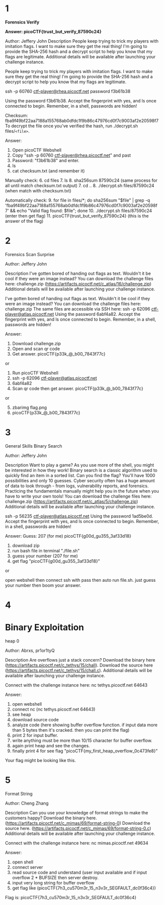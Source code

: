 # 1

**Forensics
Verify**

**Answer: picoCTF{trust_but_verify_87590c24}**

Author: Jeffery John
Description
People keep trying to trick my players with imitation flags. I want to make sure they get the real thing! I'm going to provide the SHA-256 hash and a decrypt script to help you know that my flags are legitimate.
Additional details will be available after launching your challenge instance.

People keep trying to trick my players with imitation flags. I want to make sure they get the real thing! I'm going to provide the SHA-256 hash and a decrypt script to help you know that my flags are legitimate.

ssh -p 60760 ctf-player@rhea.picoctf.net
password f3b61b38

Using the password f3b61b38. Accept the fingerprint with yes, and ls once connected to begin. Remember, in a shell, passwords are hidden!

Checksum: fba9f49bf22aa7188a155768ab0dfdc1f9b86c47976cd0f7c9003af2e20598f7
To decrypt the file once you've verified the hash, run ./decrypt.sh files/`<file>`.

Answer:

1. Open picoCTF Webshell
2. Copy "ssh -p 60760 ctf-player@rhea.picoctf.net" and past
3. Password: "f3b61b38" and enter.
4. ls
5. cat checksum.txt (and remember it)

Manually check:
6. cd files
7. ls
8. sha256sum 87590c24 (same process for all until match checksum.txt output)
7. cd ..
8. ./decrypt.sh files/87590c24 (when match with checksum.txt)

Automatically check:
9. for file in files/*; do sha256sum "$file" | grep -q 'fba9f49bf22aa7188a155768ab0dfdc1f9b86c47976cd0f7c9003af2e20598f7' && echo "Valid flag found: $file"; done
10. ./decrypt.sh files/87590c24 (enter then get flag)
11. picoCTF{trust_but_verify_87590c24} (this is the answer of the flag)

# 2

Forensics
Scan Surprise

Author: Jeffery John

Description
I've gotten bored of handing out flags as text. Wouldn't it be cool if they were an image instead?
You can download the challenge files here:
challenge.zip (https://artifacts.picoctf.net/c_atlas/16/challenge.zip)
Additional details will be available after launching your challenge instance.

I've gotten bored of handing out flags as text. Wouldn't it be cool if they were an image instead?
You can download the challenge files here:
challenge.zip
The same files are accessible via SSH here:
ssh -p 62096 ctf-player@atlas.picoctf.net
Using the password 6abf4a82. Accept the fingerprint with yes, and ls once connected to begin. Remember, in a shell, passwords are hidden!

Answer:

1. Download challenge.zip
2. Open and scan qr code
3. Get answer. picoCTF{p33k_@_b00_7843f77c}

or

1. Run picoCTF Webshell
2. ssh -p 62096 ctf-player@atlas.picoctf.net
3. 6abf4a82
4. Scan qr code then get answer. picoCTF{p33k_@_b00_7843f77c}

or

5. zbarimg flag.png
6. picoCTF{p33k_@_b00_7843f77c}

# 3

General Skills
Binary Search

Author: Jeffery John

Description
Want to play a game? As you use more of the shell, you might be interested in how they work! Binary search is a classic algorithm used to quickly find an item in a sorted list. Can you find the flag? You'll have 1000 possibilities and only 10 guesses.
Cyber security often has a huge amount of data to look through - from logs, vulnerability reports, and forensics. Practicing the fundamentals manually might help you in the future when you have to write your own tools!
You can download the challenge files here:
challenge.zip (https://artifacts.picoctf.net/c_atlas/5/challenge.zip)
Additional details will be available after launching your challenge instance.

ssh -p 56235 ctf-player@atlas.picoctf.net
Using the password 1ad5be0d. Accept the fingerprint with yes, and ls once connected to begin. Remember, in a shell, passwords are hidden!

Answer:
Guess: 207 (for me)
picoCTF{g00d_gu355_3af33d18}

1. download zip
2. run bash file in terminal "./file.sh"
3. guess your number (207 for me)
4. get flag "picoCTF{g00d_gu355_3af33d18}"

or

open webshell then connect ssh with pass then auto run file.sh. just guess your number then boom your answer.

# 4

# Binary Exploitation

heap 0

Author: Abrxs, pr1or1tyQ

Description
Are overflows just a stack concern?
Download the binary here (https://artifacts.picoctf.net/c_tethys/15/chall).
Download the source here (https://artifacts.picoctf.net/c_tethys/15/chall.c).
Additional details will be available after launching your challenge instance.

Connect with the challenge instance here:
nc tethys.picoctf.net 64643

Answer:

1. open webshell
2. connect nc (nc tethys.picoctf.net 64643)
3. see heap
4. download source code
5. analyze code (here showing buffer overflow function. if input data more than 5 bytes then it's cracked. then you can print the flag)
6. print 2 for input buffer.
7. write anything must be more than 10/15 character for buffer overflow.
8. again print heap and see the changes.
9. finally print 4 for see flag "picoCTF{my_first_heap_overflow_0c473fe8}"

Your flag might be looking like this.

# 5

Format String

Author: Cheng Zhang

Description
Can you use your knowledge of format strings to make the customers happy?
Download the binary here. (https://artifacts.picoctf.net/c_mimas/69/format-string-0)
Download the source here. (https://artifacts.picoctf.net/c_mimas/69/format-string-0.c)
Additional details will be available after launching your challenge instance.

Connect with the challenge instance here:
nc mimas.picoctf.net 49634

Answer:

1. open shell
2. connect server
3. read source code and understand (user input available and if input overflow 2 * BUFSIZE then server destroy.
4. input very long string for buffer overflow
5. get flag like (picoCTF{7h3_cu570m3r_15_n3v3r_SEGFAULT_dc0f36c4})

Flag is: picoCTF{7h3_cu570m3r_15_n3v3r_SEGFAULT_dc0f36c4}
